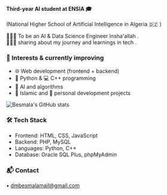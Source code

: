 #### Third-year AI student at ENSIA 🎓 </br>
(National Higher School of Artificial Intelligence in Algeria 🇩🇿 ) </br>

👩🏻‍🎓 To be an AI & Data Science Engineer Insha'allah . </br>
👩🏻‍💻 sharing about my journey and learnings in tech .</br>

### 🧠 Interests & currently improving
- 🌐 Web development (frontend + backend)  
- 🐍 Python & 💻 C++ programming  
- 🧩 AI and algorithms  
- 🕌 Islamic and 📔 personal development projects


![Besmala's GitHub stats](https://github-readme-stats.vercel.app/api?username=besmala-codes&show_icons=true&theme=radical)


### 🛠️ Tech Stack
- Frontend: HTML, CSS, JavaScript  
- Backend: PHP, MySQL  
- Languages: Python, C++  
- Database: Oracle SQL Plus, phpMyAdmin


### 📬 Contact
• dmbesmalamail@gmail.com
